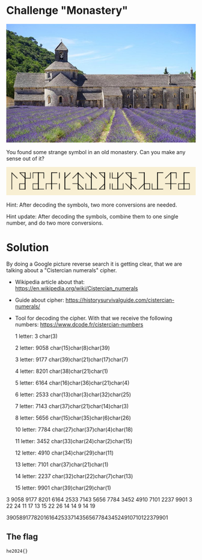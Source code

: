# Challenge "Monastery"
![Banner Image](banner.png)

You found some strange symbol in an old monastery. Can you make any sense out of it?

![monastery.png](monastery.png)

Hint: After decoding the symbols, two more conversions are needed.

Hint update: After decoding the symbols, combine them to one single number, and do two more conversions.


# Solution
By doing a Google picture reverse search it is getting clear, that we are talking about a "Cistercian numerals" cipher.

- Wikipedia article about that: https://en.wikipedia.org/wiki/Cistercian_numerals
- Guide about cipher: https://historysurvivalguide.com/cistercian-numerals/
- Tool for decoding the cipher. With that we receive the following numbers: https://www.dcode.fr/cistercian-numbers


    1 letter: 3         char(3)

    2 letter: 9058      char(15)char(8)char(39)

    3 letter: 9177      char(39)char(21)char(17)char(7)

    4 letter: 8201      char(38)char(21)char(1)

    5 letter: 6164      char(16)char(36)char(21)char(4)

    6 letter: 2533      char(13)char(3)char(32)char(25)

    7 letter: 7143      char(37)char(21)char(14)char(3)

    8 letter: 5656      char(15)char(35)char(6)char(26)

    10 letter: 7784     char(27)char(37)char(4)char(18)

    11 letter: 3452     char(33)char(24)char(2)char(15)

    12 letter: 4910     char(34)char(29)char(11)

    13 letter: 7101     char(37)char(21)char(1)

    14 letter: 2237     char(32)char(22)char(7)char(13)

    15 letter: 9901     char(39)char(29)char(1)


3 9058 9177 8201 6164 2533 7143 5656 7784 3452 4910 7101 2237 9901
3 22   24   11   17   13   15   22   26   14   14   9    14   19

39058917782016164253371435656778434524910710122379901



## The flag
    he2024{}
